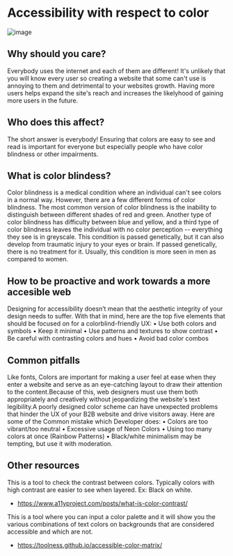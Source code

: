 
# Accessibility with respect to color

![image](https://github.com/PortfoliU-Project/PortfoliU-Project/blob/b45836821d9dbdf6f8a8d5c6b2c00b1985c4a198/Team/Assets/Color-Blindness.jpg)

## Why should you care?

Everybody uses the internet and each of them are different! It's unlikely that you will know every user so creating a website that some can't use is annoying to them and detrimental to your websites growth. Having more users helps expand the site's reach and increases the likelyhood of gaining more users in the future.

## Who does this affect?

The short answer is everybody! Ensuring that colors are easy to see and read is important for everyone but especially people who have color blindness or other impairments.

## What is color blindess?

Color blindness is a medical condition where an individual can't see colors in a normal way. However, there are a few different forms of color blindness. The most common version of color blindness is the inability to distinguish between different shades of red and green. Another type of color blindness has difficulty between blue and yellow, and a third type of color blindness leaves the individual with no color perception -- everything they see is in greyscale. 
This condition is passed genetically, but it can also develop from traumatic injury to your eyes or brain. If passed genetically, there is no treatment for it. Usually, this condition is more seen in men as compared to women.

## How to be proactive and work towards a more accesible web
Designing for accessibility doesn’t mean that the aesthetic integrity of your design needs to suffer. With that in mind, here are the top five elements that should be focused on for a colorblind-friendly UX:
  • Use both colors and symbols
  • Keep it minimal
  • Use patterns and textures to show contrast
  • Be careful with contrasting colors and hues
  • Avoid bad color combos

## Common pitfalls
Like fonts, Colors are important for making a user feel at ease when they enter a website and serve as an eye-catching layout to draw their attention to the content.Because of this, web designers must use them both appropriately and creatively without jeopardizing the website's text legibility.A poorly designed color scheme can have unexpected problems that hinder the UX of your B2B website and drive visitors away. Here are some of the Common mistake which Developer does:
   • Colors are too vibrant/too neutral
   • Excessive usage of Neon Colors
   • Using too many colors at once (Rainbow Patterns)
   • Black/white minimalism may be tempting, but use it with moderation.

## Other resources

This is a tool to check the contrast between colors. Typically colors with high contrast are easier to see when layered. Ex: Black on white.
* https://www.a11yproject.com/posts/what-is-color-contrast/

This is a tool where you can input a color palette and it will show you the various combinations of text colors on backgrounds that are considered accessible and which are not.
* https://toolness.github.io/accessible-color-matrix/

